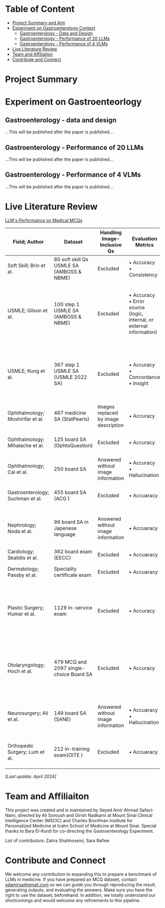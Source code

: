 # Table of Content
- [Project Summary and Aim](#project-summary)
- [Experiment on Gastroenterology Context](#experiment-on-gastroenteorlogy)
  - [Gastroenterology - Data and Design](#gastroenterology---data-and-design)
  - [Gastroenterology - Performance of 20 LLMs](#gastroenterology---performance-of-20-llms)
  - [Gastroenterology - Performance of 4 VLMs](#gastroenterology---performance-of-4-vlms)
- [Live Literature Review](#live-literature-review)
- [Team and Affiliaiton](#team-and-affiliaiton)
- [Contribute and Connect](#contribute-and-connect)


# Project Summary

# Experiment on Gastroenteorlogy

## Gastroenterology - data and design
...This will be published after the paper is published... 

## Gastroenterology - Performance of 20 LLMs
...This will be published after the paper is published... 

## Gastroenterology - Performance of 4 VLMs
...This will be published after the paper is published... 

# Live Literature Review
[LLM's Performance on Medical MCQs](https://docs.google.com/spreadsheets/d/1mYmuju1V_lpf12x297BdbB-hGb5fza07G76aa9Ckn60/edit?usp=sharing)

| Field; Author                    | Dataset                                   | Handling Image-Inclusive Qs          | Evaluation Metrics                                                      | Stratified Performance                                      | Report Quality - Prompt                                                                | Report Quality -Web Use | Report Quality -Model        | Report Quality -Evaluation | llm-performance                                                                                 | human-performance                                                                                |
| -------------------------------- | ----------------------------------------- | ------------------------------------ | ----------------------------------------------------------------------- | ----------------------------------------------------------- | -------------------------------------------------------------------------------------- | ----------------------- | ---------------------------- | -------------------------- | ----------------------------------------------------------------------------------------------- | ------------------------------------------------------------------------------------------------ |
| Soft Skill; Brin et al.          | 80 soft skill Qs USMLE SA (AMBOSS & NBME) | Excluded                             | • Accuracy<br>• Consistency                                             | None                                                        | Yes (QA followed by "are you sure?")                                                   | Sufficient              | Insufficient                 | Insufficient               | • GPT4: 90%<br>• GPT3.5: 62.5%                                                                  | • Average: 78%                                                                                   |
| USMLE; Gilson et al.             | 100 step 1 USMLE SA (AMBOSS & NBME)       | Excluded                             | • Accuracy<br>• Error source (logic, internal, or external information) | None                                                        | Yes (Just QA)                                                                          | Fully                   | Fully (Dec 15 version)       | Fully                      | • GPT3.5: 56%, 59%, 44%, 42%<br>• InstructGPT: 45%, 54%, 36%, 35%<br>• GPT3: 22%, 19%, 29%, 17% | • Pass: 60%                                                                                      |
| USMLE; Kung et al.               | 367 step 1 USMLE SA (USMLE 2022 SA)       | Excluded                             | • Accuracy<br>• Concordance<br>• Insight                                | None                                                        | Yes (three variants: open-ended, MCQ without justification, MCQ with justification)    | Insufficient            | Fully                        | Fully                      | • GPT3.5: Step 1, 41.2%; Step 2, 49.5%; Step 3, 59.8%                                           | • Pass: 60%                                                                                      |
| Ophthalmology; Moshirifar et al. | 467 medicine SA (StatPearls)              | Images replaced by image description | • Accuracy                                                              | • Difficulty<br>• Sub-category                              | Yes (Just QA)                                                                          | Fully                   | Fully (May 9)                | Insufficient               | • GPT4: 73.2%<br>• GPT3.5: 55.6%                                                                | • Average: 58.1% (\*\*\*\*)                                                                      |
| Ophthalmology; Mihalache et al.  | 125 board SA (OphtoQuestion)              | Excluded                             | • Accuracy                                                              | • Sub-category<br>• Word length                             | Yes (Just QA)                                                                          | Sufficient              | Insufficient (no model name) | Partially Sufficient       | • GPT3.5: 46.4%                                                                                 | NA                                                                                               |
| Ophthalmology; Cai et al.        | 250 board SA                              | Answered without image information   | • Accuracy<br>• Hallucination                                           | • Patient Care Phase<br>• Difficulty                        | Yes (Just QA)                                                                          | Insufficient            | Fully (March 2023)           | Insufficient               | • GPT3.5: 58.8%<br>• GPT4: 71.6%                                                                | • Average: 72.2%                                                                                 |
| Gastroenterology; Suchman et al. | 455 board SA (ACG )                       | Excluded                             | • Accuaracy                                                             | • Sub-category<br>• Difficulty                              | Yes (Just QA)                                                                          | Insufficient            | Fully (March 2023)           | Insufficient               | • GPT3.5: 65.1%<br>• GPT4: 62.4%                                                                | • Pass: 70%                                                                                      |
| Nephrology; Noda et al.          | 99 board SA in Japenese language          | Answered without image information   | • Accuaracy                                                             | • Taxonomy<br>• Sub-category<br>• image-inclusive<br>• Year | Yes (QA + "answer following question")                                                 | Fully                   | Insufficient                 | Insufficient               | • GPT3.5: 31.3%<br>• GPT4: 54.5%<br>• Bard: 32.3%                                               | • 1st year avg: 36.4%<br>• 3nd year avg: 49.5%<br>• 4th year avg: 67.7%                          |
| Cardiology; Skalidis et al.      | 362 board exam (EECC)                     | Excluded                             | • Accuaracy                                                             | \-                                                          | Yes (Just QA)                                                                          | Partially               | Insufficient                 | Partially Sufficient       | • GPT3.5: 58.8%                                                                                 | • Pass: ~60%                                                                                     |
| Dermatology; Passby et al.       | Speciality certificate exam               | Excluded                             | • Accuaracy                                                             | • Sub-category                                              | Yes (Just QA)                                                                          | Insufficient            | Insufficient                 | Insufficient               | • GPT3.5: 63%<br>• GPT4: 90%                                                                    | • Pass: ~70%                                                                                     |
| Plastic Surgery; Humar et al.    | 1129 in-service exam                      | Excluded                             | • Accuracy                                                              | • Year<br>• Sub-category                                    | Yes (Just QA)                                                                          | Fully                   | Insufficient                 | Partially Sufficient       | • GPT3.5: 55.8%                                                                                 | • 1st year: 49 %tile<br>• 2nd year: 13 %tile<br>• 3rd year: 5 %tile<br>• All residents: 12 %tile |
| Otolaryngology; Hoch et al.      | 479 MCQ and 2097 single-choice Board SA   | Excluded                             | • Accuracy                                                              | • Sub-category                                              | Yes (Please answer the following question. Note that only one option is correct: + QA) | Partially               | Sufficient (3 May version)   | Insufficient               | •GPT3.5: 34% on multiple-choice and 57% on single-choice                                        | NA                                                                                               |
| Neurosurgery; Ali et al.         | 149 board SA (SANE)                       | Answered without image information   | • Accuaracy<br>• Hallucination                                          | • Sub-category<br>• Complexity<br>• Word length             | Yes (Just QA)                                                                          | Insufficient            | Fully (March and April 2023) | Insufficient               | • GPT3.5: 62.4%<br>• GPT4: 82.6%<br>• Bard: 44.2%                                               | NA                                                                                               |
| Orthopedic Surgery; Lum et al.   | 212 in-training exam(OITE )               | Excluded                             | • Accuaracy                                                             | • Taxonomy                                                  | Yes (Q + "Select the single best answer" + Options)                                    | Partially               | Insufficient                 | Fully                      | • GPT3.5: 47%                                                                                   | • Pass: 10th percentile (GPT failed)<br>• PGY1: 40th %tile                                       |

*[Last update: April 2024]*

# Team and Affiliaiton
This project was created and is maintained by Seyed Amir Ahmad Safavi-Naini, directed by Ali Soroush and Girish Nadkarni at Mount Sinai Clinical Intelligence Center (MSCIC) and Charles Bronfman Institute for Personalized Medicine at Icahn School of Medicine at Mount Sinai. Special thanks to Bara El-Kurdi for co-directing the Gastroenterology Experiment. 

List of contributors: Zahra Shahhoseini, Sara Rafiee

# Contribute and Connect
We welcome any contribution to expanding this to prepare a benchmark of LLMs in medicine. If you have prepared an MCQ dataset, contact sdamirsa@gmail.com so we can guide you through reproducing the result, generating outputs, and evaluating the answers. Make sure you have the right to use the dataset, beforehand.
In addition, we totally understand our shortcomings and would welcome any refinements to this pipeline.


